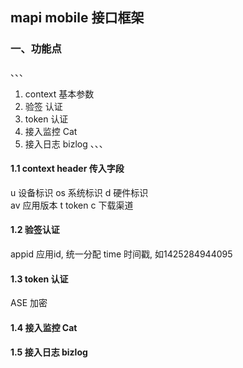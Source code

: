 ## mapi mobile 接口框架

### 一、功能点
、、、
1. context 基本参数
2. 验签 认证
3. token 认证
4. 接入监控 Cat
5. 接入日志 bizlog
、、、

#### 1.1 context header 传入字段
u           设备标识
os          系统标识
d           硬件标识  
av          应用版本
t           token
c           下载渠道

#### 1.2 验签认证
appid       应用id, 统一分配
time        时间戳, 如1425284944095

#### 1.3 token 认证
ASE 加密

#### 1.4 接入监控 Cat

#### 1.5 接入日志 bizlog